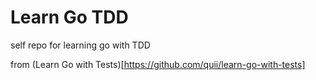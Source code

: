 # Learn Go TDD
self repo for learning go with TDD

from (Learn Go with Tests)[https://github.com/quii/learn-go-with-tests]
